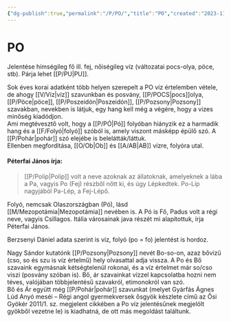 ```yaml
---
{"dg-publish":true,"permalink":"/P/PO/","title":"PO","created":"2023-11-21T09:17","updated":"2025-08-31T02:54"}
---
```



# PO

Jelentése hímségileg fő ill. fej, nőiségileg víz (változatai pocs-olya, pöce, stb). Párja lehet [[P/PU\|PU]].  

Sok éves korai adatként több helyen szerepelt a PO víz értelemben vétele, de ahogy [[V/Víz\|víz]] szavunkban és posvány, [[P/POCS\|pocs]]olya, [[P/Pöce\|pöce]], [[P/Poszeidón\|Poszeidón]], [[P/Pozsony\|Pozsony]] szavakban, nevekben is látjuk, egy hang kell még a végére, hogy a vizes minőség kiadódjon.  
Ami megtévesztő volt, hogy a [[P/PÓ\|Pó]] folyóban hiányzik ez a harmadik hang és a [[F/Folyó\|folyó]] szóból is, amely viszont másképp épülő szó. A [[P/Pohár\|pohár]] szó elejébe is belelátták/láttuk.  
Ellenben megfordítása, [[O/Ob\|Ob]] és [[A/AB\|AB]] vízre, folyóra utal.  

#### Péterfai János írja:

> [[P/Polip\|Polip]] volt a neve azoknak az állatoknak, amelyeknek a lába a Pa, vagyis Po (Fej) részből nőtt ki, és úgy Lépkedtek. Po-Lip nagyjából Pa-Lép, a Fej-Lépő.  

Folyó, nemcsak Olaszországban (Pó), lásd [[M/Mezopotámia\|Mezopotámia]] nevében is. A Pó is Fő, Padus volt a régi neve, vagyis Csillagos. Itália városainak java részét mi alapítottuk, írja Péterfai János.  

Berzsenyi Dániel adata szerint is víz, folyó (po = fo) jelentést is hordoz.  

Nagy Sándor kutatónk [[P/Pozsony\|Pozsony]] nevét Bo-so-on, azaz bővizű (cso, so és szu is víz értelmű) hely olvasattal adja vissza. A Po és Bő szavaink egymásnak kétségtelenül rokonai, és a víz értelmet már so/cso viszi (posvány szóban is). Bő, ár szavainkat vízzel kapcsolatba hozni nem téves, valójában többjelentésű szavakról, etimonokról van szó.  
Bő és Ár együtt még [[P/Pohár\|pohár]] szavunkat (melyet Gyárfás Ágnes Lúd Anyó meséi – Régi angol gyermekversek ősgyök készlete című az Ősi Gyökér 2011/1. sz. megjelent cikkében a Po víz jelentésűnek megjelölt gyökből vezetne le) is kiadhatná, de ott más megoldást találtunk.  

  